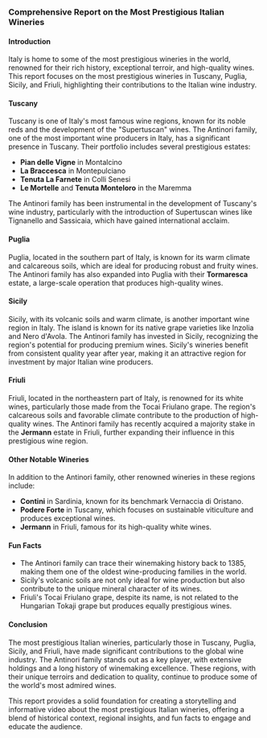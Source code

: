 ### Comprehensive Report on the Most Prestigious Italian Wineries

#### Introduction
Italy is home to some of the most prestigious wineries in the world, renowned for their rich history, exceptional terroir, and high-quality wines. This report focuses on the most prestigious wineries in Tuscany, Puglia, Sicily, and Friuli, highlighting their contributions to the Italian wine industry.

#### Tuscany
Tuscany is one of Italy's most famous wine regions, known for its noble reds and the development of the "Supertuscan" wines. The Antinori family, one of the most important wine producers in Italy, has a significant presence in Tuscany. Their portfolio includes several prestigious estates:

- **Pian delle Vigne** in Montalcino
- **La Braccesca** in Montepulciano
- **Tenuta La Farnete** in Colli Senesi
- **Le Mortelle** and **Tenuta Monteloro** in the Maremma

The Antinori family has been instrumental in the development of Tuscany's wine industry, particularly with the introduction of Supertuscan wines like Tignanello and Sassicaia, which have gained international acclaim.

#### Puglia
Puglia, located in the southern part of Italy, is known for its warm climate and calcareous soils, which are ideal for producing robust and fruity wines. The Antinori family has also expanded into Puglia with their **Tormaresca** estate, a large-scale operation that produces high-quality wines.

#### Sicily
Sicily, with its volcanic soils and warm climate, is another important wine region in Italy. The island is known for its native grape varieties like Inzolia and Nero d'Avola. The Antinori family has invested in Sicily, recognizing the region's potential for producing premium wines. Sicily's wineries benefit from consistent quality year after year, making it an attractive region for investment by major Italian wine producers.

#### Friuli
Friuli, located in the northeastern part of Italy, is renowned for its white wines, particularly those made from the Tocai Friulano grape. The region's calcareous soils and favorable climate contribute to the production of high-quality wines. The Antinori family has recently acquired a majority stake in the **Jermann** estate in Friuli, further expanding their influence in this prestigious wine region.

#### Other Notable Wineries
In addition to the Antinori family, other renowned wineries in these regions include:

- **Contini** in Sardinia, known for its benchmark Vernaccia di Oristano.
- **Podere Forte** in Tuscany, which focuses on sustainable viticulture and produces exceptional wines.
- **Jermann** in Friuli, famous for its high-quality white wines.

#### Fun Facts
- The Antinori family can trace their winemaking history back to 1385, making them one of the oldest wine-producing families in the world.
- Sicily's volcanic soils are not only ideal for wine production but also contribute to the unique mineral character of its wines.
- Friuli's Tocai Friulano grape, despite its name, is not related to the Hungarian Tokaji grape but produces equally prestigious wines.

#### Conclusion
The most prestigious Italian wineries, particularly those in Tuscany, Puglia, Sicily, and Friuli, have made significant contributions to the global wine industry. The Antinori family stands out as a key player, with extensive holdings and a long history of winemaking excellence. These regions, with their unique terroirs and dedication to quality, continue to produce some of the world's most admired wines.

This report provides a solid foundation for creating a storytelling and informative video about the most prestigious Italian wineries, offering a blend of historical context, regional insights, and fun facts to engage and educate the audience.